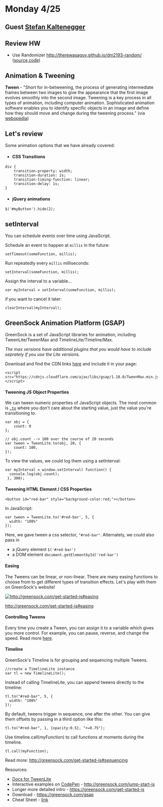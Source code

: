 # Monday 4/25

## Guest [Stefan Kaltenegger](stefankaltenegger.com) 

## Review HW
* Use Randomizer http://therewasaguy.github.io/dm2193-random/ ([source code](https://github.com/therewasaguy/dm2193-random))

## Animation & Tweening
**Tween** - "Short for in-betweening, the process of generating intermediate frames between two images to give the appearance that the first image evolves smoothly into the second image. Tweening is a key process in all types of animation, including computer animation. Sophisticated animation software enables you to identify specific objects in an image and define how they should move and change during the tweening process."
(via [webopedia](http://www.webopedia.com/TERM/T/tweening.html))

## Let's review
Some animation options that we have already covered:

* #### CSS Transitions

```
div {
    transition-property: width;
    transition-duration: 2s;
    transition-timing-function: linear;
    transition-delay: 1s;
}
```

* #### jQuery animations

```
$('#myButton').hide(2);
```

## setInterval

You can schedule events over time using JavaScript.

Schedule an event to happen at `millis` in the future:
```
setTimeout(someFunction, millis);
```

Run repeatedly every `millis` milliseconds:
```
setInterval(someFunction, millis);
```

Assign the interval to a variable...
```
var myInterval = setInterval(someFunction, millis);
```

if you want to cancel it later:
```
clearInterval(myInterval);
```

## GreenSock Animation Platform (GSAP)
GreenSock is a set of JavaScript libraries for animation, including TweenLite/TweenMax and TimelineLite/Timeline/Max. 

*The max versions have additional plugins that you would have to include seprately if you use the Lite versions.*

Download and find the CDN links [here](http://greensock.com/get-started-js#loading) and include it in your page:

```
<script src="https://cdnjs.cloudflare.com/ajax/libs/gsap/1.18.0/TweenMax.min.js"></script>
```

#### Tweening JS Object Properties
We can tween numeric properties of JavaScript objects. The most common is [`.to`](http://greensock.com/docs/#/HTML5/GSAP/TweenLite/to/) where you don't care about the starting value, just the value you're transitioning to.
```
var obj = {
	count: 0
};

// obj.count --> 100 over the course of 20 seconds
var tween = TweenLite.to(obj, 20, {
	count: 100,
});
```

To view the values, we could log them using a setInterval:

```
var myInterval = window.setInterval( function() {
  console.log(obj.count);
 }, 300);
```

#### Tweening HTML Element / CSS Properties

```
<button id="red-bar" style="background-color:red;"></button>
```

In JavaScript:
```
var tween = TweenLite.to('#red-bar', 5, {
  width: "100%"
});
```

Here, we gave tween a css selector, `"#red-bar"`. Alternately, we could also pass in
- a jQuery element `$('#red-bar')`
- a DOM element `document.getElementbyId('red-bar')`

#### Easing
The Tweens can be linear, or non-linear. There are many easing functions to choose from to get different types of transition effects. Let's play with them on GreenSock's website!

[![http://greensock.com/get-started-js#easing
](ease-viz.png)](http://greensock.com/get-started-js#easing)

http://greensock.com/get-started-js#easing


#### Controlling Tweens
Every time you create a Tween, you can assign it to a variable which gives you more control. For example, you can pause, reverse, and change the speed. Read more [here](http://greensock.com/get-started-js#controlling).

#### Timeline
GreenSock's Timeline is for grouping and sequencing multiple Tweens.

```
//create a TimelineLite instance
var tl = new TimelineLite();
```

Instead of calling TimelineLite, you can append tweens directly to the timeline:
```
tl.to("#red-bar", 5, {
  width: "100%"
});
```

By default, tweens trigger in sequence, one after the other. You can give them offsets by passing in a third option like this:

```
tl.to("#red-bar", 1, {opacity:0.5}, "+=0.75");
```

Use timeline.call(myFunction) to call functions at moments during the timeline.

```
tl.call(myFunction);
```

Read more:
http://greensock.com/get-started-js#sequencing



Resources:
* [Docs for TweenLite](http://greensock.com/docs/#/HTML5/GSAP/TweenLite/TweenLite/)
* Interactive examples on [CodePen](http://codepen.io/collection/ifybJ/) - http://greensock.com/jump-start-js
* Longer more detailed intro - https://greensock.com/get-started-js
* Download - https://greensock.com/gsap
* Cheat Sheet - [link](https://ihatetomatoes.net/wp-content/uploads/2015/08/GreenSock-Cheatsheet2.png)

